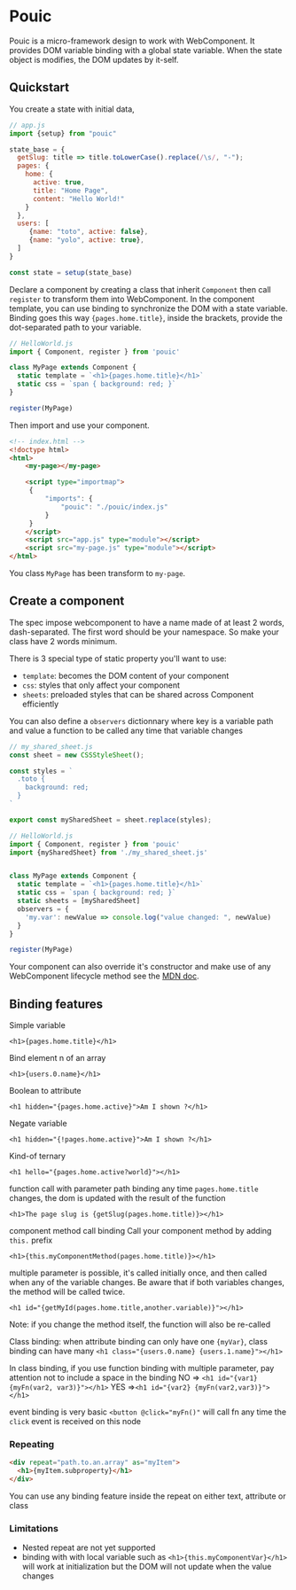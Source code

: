 # Pouic

Pouic is a micro-framework design to work with WebComponent. It provides DOM variable binding with a global state variable. When the state object is modifies, the DOM updates by it-self.

## Quickstart

You create a state with initial data,
``` js
// app.js
import {setup} from "pouic"

state_base = {
  getSlug: title => title.toLowerCase().replace(/\s/, "-");
  pages: {
    home: {
      active: true,
      title: "Home Page",
      content: "Hello World!"
    }
  },
  users: [
     {name: "toto", active: false},
     {name: "yolo", active: true},
  ]
}

const state = setup(state_base)
```

Declare a component by creating a class that inherit `Component` then call `register` to transform them into WebComponent. In the component template, you can use binding to synchronize the DOM with a state variable. Binding goes this way `{pages.home.title}`, inside the brackets, provide the dot-separated path to your variable.

``` js
// HelloWorld.js
import { Component, register } from 'pouic'

class MyPage extends Component {
  static template = `<h1>{pages.home.title}</h1>`
  static css = `span { background: red; }`
}

register(MyPage)
```

Then import and use your component.

``` html
<!-- index.html -->
<!doctype html>
<html>
    <my-page></my-page>

    <script type="importmap">
     {
         "imports": {
             "pouic": "./pouic/index.js"
         }
     }
    </script>
    <script src="app.js" type="module"></script>
    <script src="my-page.js" type="module"></script>
</html>
```

You class `MyPage` has been transform to `my-page`.

## Create a component

The spec impose webcomponent to have a name made of at least 2 words, dash-separated. The first word should be your namespace. So make your class have 2 words minimum.

There is 3 special type of static property you'll want to use:
- `template`: becomes the DOM content of your component
- `css`: styles that only affect your component
- `sheets`: preloaded styles that can be shared across Component efficiently

You can also define a `observers` dictionnary where key is a variable path and value a function to be called any time that variable changes

``` js
// my_shared_sheet.js
const sheet = new CSSStyleSheet();

const styles = `
  .toto {
    background: red;
  }
`

export const mySharedSheet = sheet.replace(styles);
```

``` js
// HelloWorld.js
import { Component, register } from 'pouic'
import {mySharedSheet} from './my_shared_sheet.js'


class MyPage extends Component {
  static template = `<h1>{pages.home.title}</h1>`
  static css = `span { background: red; }`
  static sheets = [mySharedSheet]
  observers = {
	'my.var': newValue => console.log("value changed: ", newValue)
  }
}

register(MyPage)
```

Your component can also override it's constructor and make use of any WebComponent lifecycle method see the [MDN doc](https://developer.mozilla.org/en-US/docs/Web/API/Web_components/Using_custom_elements#using_the_lifecycle_callbacks).

## Binding features

Simple variable

`<h1>{pages.home.title}</h1>`

Bind element n of an array

`<h1>{users.0.name}</h1>`

Boolean to attribute

`<h1 hidden="{pages.home.active}">Am I shown ?</h1>`

Negate variable

`<h1 hidden="{!pages.home.active}">Am I shown ?</h1>`

Kind-of ternary

`<h1 hello="{pages.home.active?world}"></h1>`

function call with parameter path binding
any time `pages.home.title` changes, the dom is updated with the result of the function

`<h1>The page slug is {getSlug(pages.home.title)}></h1>`

component method call binding
Call your component method by adding `this.` prefix

`<h1>{this.myComponentMethod(pages.home.title)}></h1>`

multiple parameter is possible, it's called initially once, and then called when any of the variable changes. Be aware that if both variables changes, the method will be called twice.

`<h1 id="{getMyId(pages.home.title,another.variable)}"></h1>`

Note: if you change the method itself, the function will also be re-called

Class binding: when attribute binding can only have one `{myVar}`, class binding can have many
`<h1 class="{users.0.name} {users.1.name}"></h1>`

In class binding, if you use function binding with multiple parameter, pay attention not to include a space in the binding
NO => `<h1 id="{var1} {myFn(var2, var3)}"></h1>`
YES =>`<h1 id="{var2} {myFn(var2,var3)}"></h1>`

event binding is very basic
`<button @click="myFn()"`
will call fn any time the `click` event is received on this node


### Repeating

``` html
<div repeat="path.to.an.array" as="myItem">
  <h1>{myItem.subproperty}</h1>
</div>
```
You can use any binding feature inside the repeat on either text, attribute or class

### Limitations

- Nested repeat are not yet supported
- binding with with local variable such as `<h1>{this.myComponentVar}</h1>` will work at initialization but the DOM will not update when the value changes
